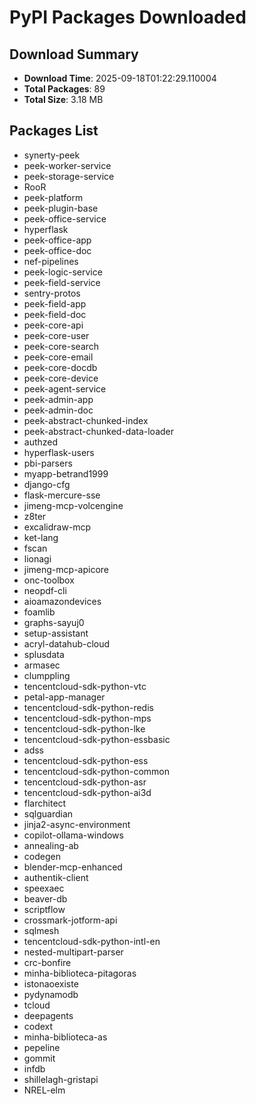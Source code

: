 # PyPI Packages Downloaded

## Download Summary
- **Download Time**: 2025-09-18T01:22:29.110004
- **Total Packages**: 89
- **Total Size**: 3.18 MB

## Packages List
- synerty-peek
- peek-worker-service
- peek-storage-service
- RooR
- peek-platform
- peek-plugin-base
- peek-office-service
- hyperflask
- peek-office-app
- peek-office-doc
- nef-pipelines
- peek-logic-service
- peek-field-service
- sentry-protos
- peek-field-app
- peek-field-doc
- peek-core-api
- peek-core-user
- peek-core-search
- peek-core-email
- peek-core-docdb
- peek-core-device
- peek-agent-service
- peek-admin-app
- peek-admin-doc
- peek-abstract-chunked-index
- peek-abstract-chunked-data-loader
- authzed
- hyperflask-users
- pbi-parsers
- myapp-betrand1999
- django-cfg
- flask-mercure-sse
- jimeng-mcp-volcengine
- z8ter
- excalidraw-mcp
- ket-lang
- fscan
- lionagi
- jimeng-mcp-apicore
- onc-toolbox
- neopdf-cli
- aioamazondevices
- foamlib
- graphs-sayuj0
- setup-assistant
- acryl-datahub-cloud
- splusdata
- armasec
- clumppling
- tencentcloud-sdk-python-vtc
- petal-app-manager
- tencentcloud-sdk-python-redis
- tencentcloud-sdk-python-mps
- tencentcloud-sdk-python-lke
- tencentcloud-sdk-python-essbasic
- adss
- tencentcloud-sdk-python-ess
- tencentcloud-sdk-python-common
- tencentcloud-sdk-python-asr
- tencentcloud-sdk-python-ai3d
- flarchitect
- sqlguardian
- jinja2-async-environment
- copilot-ollama-windows
- annealing-ab
- codegen
- blender-mcp-enhanced
- authentik-client
- speexaec
- beaver-db
- scriptflow
- crossmark-jotform-api
- sqlmesh
- tencentcloud-sdk-python-intl-en
- nested-multipart-parser
- crc-bonfire
- minha-biblioteca-pitagoras
- istonaoexiste
- pydynamodb
- tcloud
- deepagents
- codext
- minha-biblioteca-as
- pepeline
- gommit
- infdb
- shillelagh-gristapi
- NREL-elm
